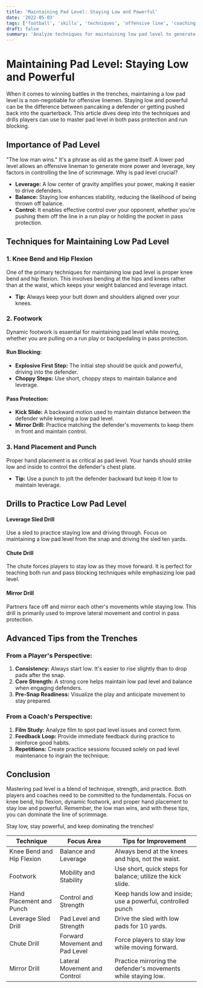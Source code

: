 ```yaml
---
title: 'Maintaining Pad Level: Staying Low and Powerful'
date: '2022-05-03'
tags: ['football', 'skills', 'techniques', 'offensive line', 'coaching tips', 'player development', 'pad level', 'pass protection', 'run blocking']
draft: false
summary: 'Analyze techniques for maintaining low pad level to generate power and control in both pass protection and run blocking. Blend of player knowledge and coaching wisdom to master staying low and powerful on the gridiron.'
---
```


# Maintaining Pad Level: Staying Low and Powerful

When it comes to winning battles in the trenches, maintaining a low pad level is a non-negotiable for offensive linemen. Staying low and powerful can be the difference between pancaking a defender or getting pushed back into the quarterback. This article dives deep into the techniques and drills players can use to master pad level in both pass protection and run blocking.

## Importance of Pad Level

"The low man wins." It's a phrase as old as the game itself. A lower pad level allows an offensive lineman to generate more power and leverage, key factors in controlling the line of scrimmage. Why is pad level crucial?

- **Leverage:** A low center of gravity amplifies your power, making it easier to drive defenders.
- **Balance:** Staying low enhances stability, reducing the likelihood of being thrown off balance.
- **Control:** It enables effective control over your opponent, whether you're pushing them off the line in a run play or holding the pocket in pass protection.

## Techniques for Maintaining Low Pad Level

### 1. **Knee Bend and Hip Flexion**
One of the primary techniques for maintaining low pad level is proper knee bend and hip flexion. This involves bending at the hips and knees rather than at the waist, which keeps your weight balanced and leverage intact.

- **Tip:** Always keep your butt down and shoulders aligned over your knees.

### 2. **Footwork**
Dynamic footwork is essential for maintaining pad level while moving, whether you are pulling on a run play or backpedaling in pass protection.

#### Run Blocking:
- **Explosive First Step:** The initial step should be quick and powerful, driving into the defender.
- **Choppy Steps:** Use short, choppy steps to maintain balance and leverage.

#### Pass Protection:
- **Kick Slide:** A backward motion used to maintain distance between the defender while keeping a low pad level.
- **Mirror Drill:** Practice matching the defender's movements to keep them in front and maintain control.

### 3. **Hand Placement and Punch**
Proper hand placement is as critical as pad level. Your hands should strike low and inside to control the defender's chest plate.

- **Tip:** Use a punch to jolt the defender backward but keep it low to maintain leverage.

## Drills to Practice Low Pad Level

#### **Leverage Sled Drill**
Use a sled to practice staying low and driving through. Focus on maintaining a low pad level from the snap and driving the sled ten yards.

#### **Chute Drill**
The chute forces players to stay low as they move forward. It is perfect for teaching both run and pass blocking techniques while emphasizing low pad level.

#### **Mirror Drill**
Partners face off and mirror each other's movements while staying low. This drill is primarily used to improve lateral movement and control in pass protection.

## Advanced Tips from the Trenches

### From a Player's Perspective:
1. **Consistency:** Always start low. It's easier to rise slightly than to drop pads after the snap.
2. **Core Strength:** A strong core helps maintain low pad level and balance when engaging defenders.
3. **Pre-Snap Readiness:** Visualize the play and anticipate movement to stay prepared.

### From a Coach's Perspective:
1. **Film Study:** Analyze film to spot pad level issues and correct form.
2. **Feedback Loop:** Provide immediate feedback during practice to reinforce good habits.
3. **Repetitions:** Create practice sessions focused solely on pad level maintenance to ingrain the technique.

## Conclusion

Mastering pad level is a blend of technique, strength, and practice. Both players and coaches need to be committed to the fundamentals. Focus on knee bend, hip flexion, dynamic footwork, and proper hand placement to stay low and powerful. Remember, the low man wins, and with these tips, you can dominate the line of scrimmage.

Stay low, stay powerful, and keep dominating the trenches!

| Technique                  | Focus Area                  | Tips for Improvement                                      |
|----------------------------|-----------------------------|-----------------------------------------------------------|
| Knee Bend and Hip Flexion  | Balance and Leverage        | Always bend at the knees and hips, not the waist.          |
| Footwork                   | Mobility and Stability      | Use short, quick steps for balance; utilize the kick slide.|
| Hand Placement and Punch   | Control and Strength        | Keep hands low and inside; use a powerful, controlled punch|
| Leverage Sled Drill        | Pad Level and Strength      | Drive the sled with low pads for 10 yards.                 |
| Chute Drill                | Forward Movement and Pad Level | Force players to stay low while moving forward.      |
| Mirror Drill               | Lateral Movement and Control| Practice mirroring the defender's movements while staying low.|

```
